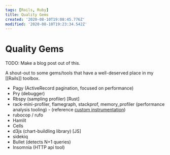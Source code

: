 ```yaml
---
tags: [Rails, Ruby]
title: Quality Gems
created: '2020-08-10T19:08:45.776Z'
modified: '2020-08-10T19:23:34.542Z'
---
```


# Quality Gems

TODO: Make a blog post out of this.

A shout-out to some gems/tools that have a well-deserved place in my [[Rails]] toolbox.

-	Pagy (ActiveRecord pagination, focused on performance)
-	Pry (debugger)
-	Rbspy (sampling profiler) [Rust]
-	rack-mini-profiler, flamegraph, stackprof, memory_profiler (performance analysis tooling) - (reference [custom instrumentation](https://samsaffron.com/archive/2013/03/19/flame-graphs-in-ruby-miniprofiler))
-	rubocop / rufo
-	Hamlit
-	Cells
-	d3js (chart-buildling library) [JS]
-	sidekiq
-	Bullet (detects N+1 queries)
-	Insomnia (HTTP api tool)

